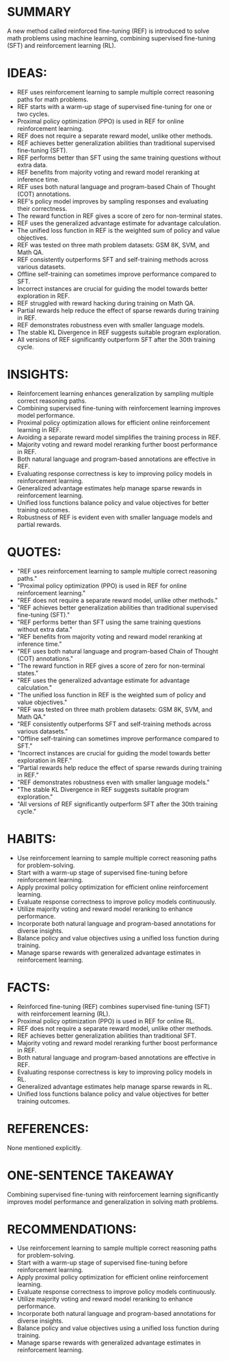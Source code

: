 # SUMMARY
A new method called reinforced fine-tuning (REF) is introduced to solve math problems using machine learning, combining supervised fine-tuning (SFT) and reinforcement learning (RL).

# IDEAS:
- REF uses reinforcement learning to sample multiple correct reasoning paths for math problems.
- REF starts with a warm-up stage of supervised fine-tuning for one or two cycles.
- Proximal policy optimization (PPO) is used in REF for online reinforcement learning.
- REF does not require a separate reward model, unlike other methods.
- REF achieves better generalization abilities than traditional supervised fine-tuning (SFT).
- REF performs better than SFT using the same training questions without extra data.
- REF benefits from majority voting and reward model reranking at inference time.
- REF uses both natural language and program-based Chain of Thought (COT) annotations.
- REF's policy model improves by sampling responses and evaluating their correctness.
- The reward function in REF gives a score of zero for non-terminal states.
- REF uses the generalized advantage estimate for advantage calculation.
- The unified loss function in REF is the weighted sum of policy and value objectives.
- REF was tested on three math problem datasets: GSM 8K, SVM, and Math QA.
- REF consistently outperforms SFT and self-training methods across various datasets.
- Offline self-training can sometimes improve performance compared to SFT.
- Incorrect instances are crucial for guiding the model towards better exploration in REF.
- REF struggled with reward hacking during training on Math QA.
- Partial rewards help reduce the effect of sparse rewards during training in REF.
- REF demonstrates robustness even with smaller language models.
- The stable KL Divergence in REF suggests suitable program exploration.
- All versions of REF significantly outperform SFT after the 30th training cycle.

# INSIGHTS:
- Reinforcement learning enhances generalization by sampling multiple correct reasoning paths.
- Combining supervised fine-tuning with reinforcement learning improves model performance.
- Proximal policy optimization allows for efficient online reinforcement learning in REF.
- Avoiding a separate reward model simplifies the training process in REF.
- Majority voting and reward model reranking further boost performance in REF.
- Both natural language and program-based annotations are effective in REF.
- Evaluating response correctness is key to improving policy models in reinforcement learning.
- Generalized advantage estimates help manage sparse rewards in reinforcement learning.
- Unified loss functions balance policy and value objectives for better training outcomes.
- Robustness of REF is evident even with smaller language models and partial rewards.

# QUOTES:
- "REF uses reinforcement learning to sample multiple correct reasoning paths."
- "Proximal policy optimization (PPO) is used in REF for online reinforcement learning."
- "REF does not require a separate reward model, unlike other methods."
- "REF achieves better generalization abilities than traditional supervised fine-tuning (SFT)."
- "REF performs better than SFT using the same training questions without extra data."
- "REF benefits from majority voting and reward model reranking at inference time."
- "REF uses both natural language and program-based Chain of Thought (COT) annotations."
- "The reward function in REF gives a score of zero for non-terminal states."
- "REF uses the generalized advantage estimate for advantage calculation."
- "The unified loss function in REF is the weighted sum of policy and value objectives."
- "REF was tested on three math problem datasets: GSM 8K, SVM, and Math QA."
- "REF consistently outperforms SFT and self-training methods across various datasets."
- "Offline self-training can sometimes improve performance compared to SFT."
- "Incorrect instances are crucial for guiding the model towards better exploration in REF."
- "Partial rewards help reduce the effect of sparse rewards during training in REF."
- "REF demonstrates robustness even with smaller language models."
- "The stable KL Divergence in REF suggests suitable program exploration."
- "All versions of REF significantly outperform SFT after the 30th training cycle."

# HABITS:
- Use reinforcement learning to sample multiple correct reasoning paths for problem-solving.
- Start with a warm-up stage of supervised fine-tuning before reinforcement learning.
- Apply proximal policy optimization for efficient online reinforcement learning.
- Evaluate response correctness to improve policy models continuously.
- Utilize majority voting and reward model reranking to enhance performance.
- Incorporate both natural language and program-based annotations for diverse insights.
- Balance policy and value objectives using a unified loss function during training.
- Manage sparse rewards with generalized advantage estimates in reinforcement learning.

# FACTS:
- Reinforced fine-tuning (REF) combines supervised fine-tuning (SFT) with reinforcement learning (RL).
- Proximal policy optimization (PPO) is used in REF for online RL.
- REF does not require a separate reward model, unlike other methods.
- REF achieves better generalization abilities than traditional SFT.
- Majority voting and reward model reranking further boost performance in REF.
- Both natural language and program-based annotations are effective in REF.
- Evaluating response correctness is key to improving policy models in RL.
- Generalized advantage estimates help manage sparse rewards in RL.
- Unified loss functions balance policy and value objectives for better training outcomes.

# REFERENCES:
None mentioned explicitly.

# ONE-SENTENCE TAKEAWAY
Combining supervised fine-tuning with reinforcement learning significantly improves model performance and generalization in solving math problems.

# RECOMMENDATIONS:
- Use reinforcement learning to sample multiple correct reasoning paths for problem-solving.
- Start with a warm-up stage of supervised fine-tuning before reinforcement learning.
- Apply proximal policy optimization for efficient online reinforcement learning.
- Evaluate response correctness to improve policy models continuously.
- Utilize majority voting and reward model reranking to enhance performance.
- Incorporate both natural language and program-based annotations for diverse insights.
- Balance policy and value objectives using a unified loss function during training.
- Manage sparse rewards with generalized advantage estimates in reinforcement learning.